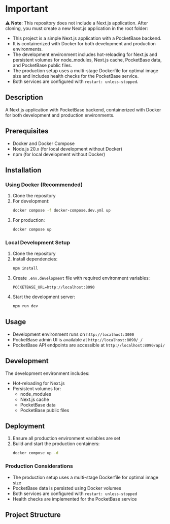 # Important
⚠️ **Note**: This repository does not include a Next.js application. After cloning, you must create a new Next.js application in the root folder:

- This project is a simple Next.js application with a PocketBase backend.
- It is containerized with Docker for both development and production environments.
- The development environment includes hot-reloading for Next.js and persistent volumes for node_modules, Next.js cache, PocketBase data, and PocketBase public files.
- The production setup uses a multi-stage Dockerfile for optimal image size and includes health checks for the PocketBase service.
- Both services are configured with `restart: unless-stopped`.

## Description

A Next.js application with PocketBase backend, containerized with Docker for both development and production environments.

## Prerequisites

- Docker and Docker Compose
- Node.js 20.x (for local development without Docker)
- npm (for local development without Docker)

## Installation

### Using Docker (Recommended)

1. Clone the repository
2. For development:
   ```bash
   docker compose -f docker-compose.dev.yml up
   ```
3. For production:
   ```bash
   docker compose up
   ```

### Local Development Setup

1. Clone the repository
2. Install dependencies:
   ```bash
   npm install
   ```
3. Create `.env.development` file with required environment variables:
   ```env
   POCKETBASE_URL=http://localhost:8090
   ```
4. Start the development server:
   ```bash
   npm run dev
   ```

## Usage

- Development environment runs on `http://localhost:3000`
- PocketBase admin UI is available at `http://localhost:8090/_/`
- PocketBase API endpoints are accessible at `http://localhost:8090/api/`

## Development

The development environment includes:
- Hot-reloading for Next.js
- Persistent volumes for:
  - node_modules
  - Next.js cache
  - PocketBase data
  - PocketBase public files

## Deployment

1. Ensure all production environment variables are set
2. Build and start the production containers:
   ```bash
   docker compose up -d
   ```

### Production Considerations
- The production setup uses a multi-stage Dockerfile for optimal image size
- PocketBase data is persisted using Docker volumes
- Both services are configured with `restart: unless-stopped`
- Health checks are implemented for the PocketBase service

## Project Structure
